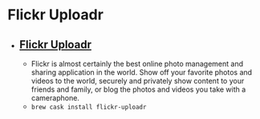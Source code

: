 # Flickr Uploadr
- [Flickr Uploadr](https://www.flickr.com/tools/)
  - 
  - Flickr is almost certainly the best online photo management and sharing application in the world. Show off your favorite photos and videos to the world, securely and privately show content to your friends and family, or blog the photos and videos you take with a cameraphone.
  - `brew cask install flickr-uploadr`
